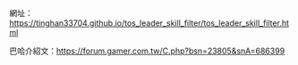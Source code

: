 網址：https://tinghan33704.github.io/tos_leader_skill_filter/tos_leader_skill_filter.html

巴哈介紹文：https://forum.gamer.com.tw/C.php?bsn=23805&snA=686399